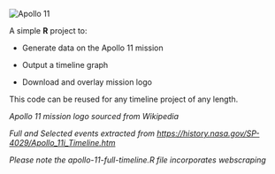 ![Apollo 11](https://bitbucket.org/ruhksn/apollo-11-timeline/raw/07acec42c846dad592a2a3e294905deb65c37a02/apollo-11-timeline.png)

A simple **R** project to:

- Generate data on the Apollo 11 mission

- Output a timeline graph

- Download and overlay mission logo

This code can be reused for any timeline project of any length.

*Apollo 11 mission logo sourced from Wikipedia*

*Full and Selected events extracted from https://history.nasa.gov/SP-4029/Apollo_11i_Timeline.htm*

*Please note the apollo-11-full-timeline.R file incorporates webscraping*